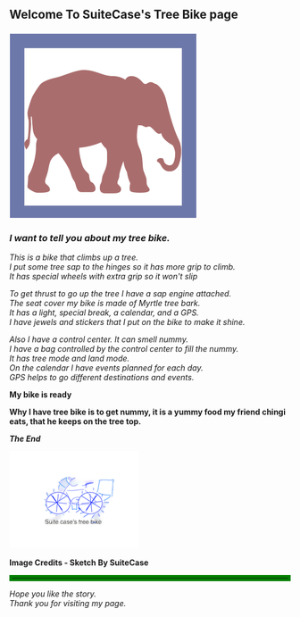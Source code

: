 ## Welcome To SuiteCase's Tree Bike page

![](suite-case-pict.png)

### *I want to tell you about my tree bike.*

_This is a bike that climbs up a tree.    
I put some tree sap to the hinges so it has more grip to climb.  
It has special wheels with extra grip so it won't slip_


_To get thrust to go up the tree I have a sap engine attached.   
The seat cover my bike is made of Myrtle  tree bark.    
It has a light, special break, a calendar, and a GPS.    
I have jewels and stickers that I put on the bike to make it shine._


_Also I have a control center. It can smell nummy.    
I have a bag controlled by the control center to fill the nummy.    
It has tree mode and land mode.   
On the calendar I have events planned for each day.   
GPS helps to go different destinations and events._ 

**My bike is ready**

**Why I have tree bike is to get  nummy, it is a yummy food my friend chingi eats, that he keeps on the tree top.**   

***The End***
                                      
                                     
![Tree Bike Sketch](TreeBike0.png)

<b>Image Credits - Sketch By SuiteCase</b>
<hr style="border:5px solid green">  

*Hope you like the story.  
Thank you for visiting my page.*


